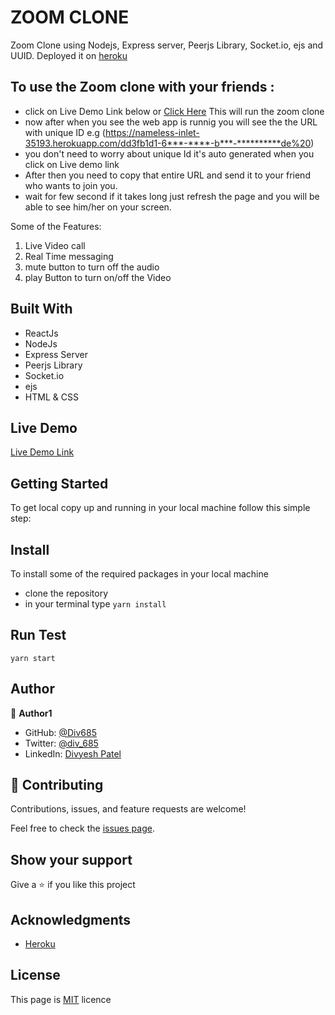 # ZOOM CLONE

Zoom Clone using Nodejs, Express server, Peerjs Library, Socket.io, ejs and UUID. Deployed it on [heroku](https://www.heroku.com/)

## To use the Zoom clone with your friends :
- click on Live Demo Link below or [Click Here](https://nameless-inlet-35193.herokuapp.com/) This will run the zoom clone
- now after when you see the web app is runnig you will see the the URL with unique ID e.g (https://nameless-inlet-35193.herokuapp.com/dd3fb1d1-6***-****-b***-**********de%20)
- you don't need to worry about unique Id it's auto generated when you click on Live demo link 
- After then you need to copy that entire URL and send it to your friend who wants to join you. 
- wait for few second if it takes long just refresh the page and you will be able to see him/her on your screen.

Some of the Features:
1. Live Video call 
2. Real Time messaging
3. mute button to turn off the audio
4. play Button to turn on/off the Video


## Built With
- ReactJs
- NodeJs
- Express Server
- Peerjs Library
- Socket.io
- ejs
- HTML & CSS

## Live Demo
[Live Demo Link](https://nameless-inlet-35193.herokuapp.com/)

## Getting Started

To get local copy up and running in your local machine follow this simple step:

## Install

To install some of the required packages in your local machine

- clone the repository
- in your terminal type `yarn install`

## Run Test

`yarn start`

## Author

:bust_in_silhouette: **Author1**

- GitHub: [@Div685](https://github.com/Div685)
- Twitter: [@div_685](https://twitter.com/div_685)
- LinkedIn: [Divyesh Patel](https://www.linkedin.com/in/divyesh-patel-2a15a6107)

## :handshake: Contributing

Contributions, issues, and feature requests are welcome!

Feel free to check the [issues page](https://github.com/Div685/Zoom-Clone/issues/).

## Show your support

Give a :star: if you like this project

## Acknowledgments
- [Heroku](https://www.heroku.com/)

## License

This page is [MIT](LICENSE/) licence
